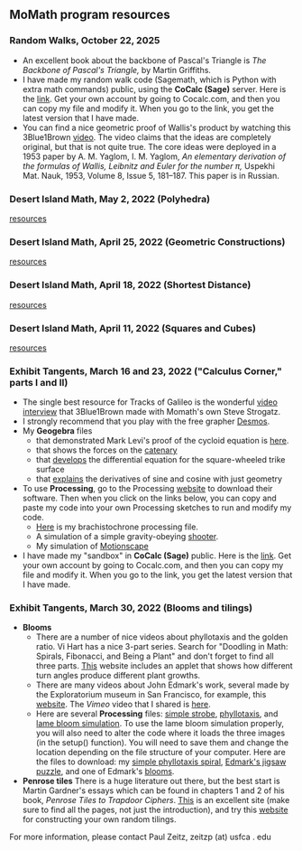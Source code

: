 <h2> MoMath program resources</h2>

<h3> Random Walks, October 22, 2025 </h3>

* An excellent book about the backbone of Pascal's Triangle is *The Backbone of Pascal's Triangle,* by Martin Griffiths.
* I have made my random walk code (Sagemath, which is Python with extra math commands) public, using the  **CoCalc (Sage)** server. Here is the [link](https://cocalc.com/share/public_paths/8ddcc0ea834bd6d796834cc04f619e6b928411fa). Get your own account by going to Cocalc.com, and then you can copy my file and modify it. When you go to the link, you get the latest version that I have made.
* You can find a nice geometric proof of Wallis's product by watching this 3Blue1Brown [video](https://www.youtube.com/watch?v=8GPy_UMV-08). The video claims that the ideas are completely original, but that is not quite true. The core ideas were deployed in a 1953 paper by A. M. Yaglom, I. M. Yaglom, *An elementary derivation of
the formulas of Wallis, Leibnitz and Euler for the number π,*
Uspekhi Mat. Nauk, 1953, Volume 8, Issue 5, 181–187. This paper is in Russian.


<h3> Desert Island Math, May 2, 2022 (Polyhedra)</h3>

[resources](momathFiles/momath220502.md)

<h3> Desert Island Math, April 25, 2022 (Geometric Constructions)</h3>

[resources](momathFiles/momath220425.md)

<h3> Desert Island Math, April 18, 2022 (Shortest Distance)</h3>

[resources](momathFiles/momath220418.md)

<h3> Desert Island Math, April 11, 2022 (Squares and Cubes)</h3>

[resources](momathFiles/momath220411.md)

<h3> Exhibit Tangents, March  16 and 23, 2022 ("Calculus Corner," parts I and II)</h3>

* The single best resource for Tracks of Galileo is the wonderful [video interview](https://www.youtube.com/watch?v=Cld0p3a43fU) that 3Blue1Brown made with Momath's own Steve Strogatz.
* I strongly recommend that you play with the free grapher [Desmos](https://www.desmos.com).
* My **Geogebra** files 
  * that demonstrated Mark Levi's proof of the cycloid equation is [here](https://www.geogebra.org/classic/ueaxvvdz).
  * that shows the forces on the [catenary](https://www.geogebra.org/classic/wjpuajgm)
  * that [develops](https://www.geogebra.org/classic/setyhswh) the differential equation for the square-wheeled trike surface
  * that [explains](https://www.geogebra.org/classic/e8m9jsvk) the derivatives of sine and cosine with just geometry
* To use **Processing**, go to the Processing [website](https://processing.org) to download their software. Then when you click on the links below, you can copy and paste my code into your own Processing sketches to run and modify my code.
  * [Here](momathFiles/descent_220311.pde) is my brachistochrone processing file.
  * A simulation of a simple gravity-obeying [shooter](momathFiles/turret_220322.pde).
  * My simulation of [Motionscape](momathFiles/motionscape_220314.pde)
* I have made my "sandbox" in **CoCalc (Sage)** public. Here is the [link](https://cocalc.com/share/public_paths/7fdadcbc8c6b6ae9b5af82b34a1a56e4e55c1298). Get your own account by going to Cocalc.com, and then you can copy my file and modify it. When you go to the link, you get the latest version that I have made.

<h3> Exhibit Tangents, March  30, 2022 (Blooms and tilings)</h3>

* **Blooms**  
  * There are a number of nice videos about phyllotaxis and the golden ratio. Vi Hart has a nice 3-part series. Search for "Doodling in Math: Spirals, Fibonacci, and Being a Plant" and don't forget to find all three parts.  [This](https://www.mathsisfun.com/numbers/nature-golden-ratio-fibonacci.html) website  includes an applet that shows how different turn angles produce different plant growths. 
  * There are many videos about John Edmark's work, several   made by the Exploratorium museum in San Francisco, for example, this [website](https://www.exploratorium.edu/video/art-john-edmark).  The *Vimeo* video that I shared is [here](https://vimeo.com/117674269).
  * Here are several **Processing** files: [simple strobe](momathFiles/simpleStrobe_220329.pde), [phyllotaxis](momathFiles/phylotaxis_220326.pde), and [lame bloom simulation](momathFiles/LameBloomSimulation_220329.pde). To use the lame bloom simulation properly, you will also need to alter the code where it loads the three images (in the setup() function).  You will need to save them and change the location depending on the file structure of your computer.  Here are the files to download: my [simple phyllotaxis spiral](momathFiles/spirals-g2.png), [Edmark's jigsaw puzzle](momathFiles/edmarkTile2.png), and one of Edmark's [blooms](momathFiles/blooms2.png).
* **Penrose tiles** There is a huge literature out there, but the best start is Martin Gardner's essays which can be found in chapters 1 and 2 of his book, *Penrose Tiles to Trapdoor Ciphers*.  [This](http://www.scienceu.com/geometry/articles/tiling/penrose.html) is an excellent site (make sure to find all the pages, not just the introduction), and  try this [website](https://misc.0o0o.org/penrose/) for constructing your own random tilings.

For more information, please contact Paul Zeitz, zeitzp (at) usfca . edu
